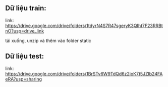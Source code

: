 ## Dữ liệu train:
link: https://drive.google.com/drive/folders/1tdyrN4S7R47sgeryK3QIht7F23RRBtnO?usp=drive_link

tải xuống, unzip và thêm vào folder static
## Dữ liệu test:
link: https://drive.google.com/drive/folders/1BrSTv6W9TdQd6z2ioK7t5JZlb24FAeRA?usp=sharing

